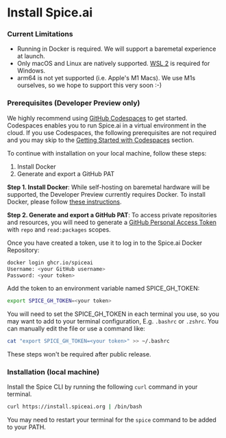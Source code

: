 # Install Spice.ai

### Current Limitations

- Running in Docker is required. We will support a baremetal experience at launch.
- Only macOS and Linux are natively supported. [WSL 2](https://docs.microsoft.com/en-us/windows/wsl/install-win10) is required for Windows.
- arm64 is not yet supported (i.e. Apple's M1 Macs). We use M1s ourselves, so we hope to support this very soon :-)

### Prerequisites (Developer Preview only)

We highly recommend using [GitHub Codespaces](https://github.com/features/codespaces) to get started. Codespaces enables you to run Spice.ai in a virtual environment in the cloud. If you use Codespaces, the following prerequisites are not required and you may skip to the [Getting Started with Codespaces](https://github.com/spiceai/spiceai#getting-started-with-codespaces) section.

To continue with installation on your local machine, follow these steps:

1. Install Docker
2. Generate and export a GitHub PAT

**Step 1. Install Docker**: While self-hosting on baremetal hardware will be supported, the Developer Preview currently requires Docker. To install Docker, please follow [these instructions](https://docs.docker.com/get-docker/).

**Step 2. Generate and export a GitHub PAT**: To access private repositories and resources, you will need to generate a [GitHub Personal Access Token](https://docs.github.com/en/github/authenticating-to-github/keeping-your-account-and-data-secure/creating-a-personal-access-token) with `repo` and `read:packages` scopes.

Once you have created a token, use it to log in to the Spice.ai Docker Repository:

```bash
docker login ghcr.io/spiceai
Username: <your GitHub username>
Password: <your token>
```

Add the token to an environment variable named SPICE_GH_TOKEN:

```bash
export SPICE_GH_TOKEN=<your token>
```

You will need to set the SPICE_GH_TOKEN in each terminal you use, so you may want to add to your terminal configuration, E.g. `.bashrc` or `.zshrc`. You can manually edit the file or use a command like:

```bash
cat "export SPICE_GH_TOKEN=<your token>" >> ~/.bashrc
```

These steps won't be required after public release.

### Installation (local machine)

Install the Spice CLI by running the following `curl` command in your terminal.

```bash
curl https://install.spiceai.org | /bin/bash
```

You may need to restart your terminal for the `spice` command to be added to your PATH.
